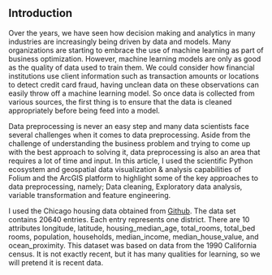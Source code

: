 ## Introduction

Over the years, we have seen how decision making and analytics in many industries are increasingly being driven by data and models. Many organizations are starting to embrace the use of machine learning as part of business optimization. However, machine learning models are only as good as the quality of data used to train them. We could consider how financial institutions use client information such as transaction amounts or locations to detect credit card fraud, having unclean data on these observations can easily throw off a machine learning model. So once data is collected from various sources, the first thing is to ensure that the data is cleaned appropriately before being feed into a model.

Data preprocessing is never an easy step and many data scientists face several challenges when it comes to data preprocessing. Aside from the challenge of understanding the business problem and trying to come up with the best approach to solving it, data preprocessing is also an area that requires a lot of time and input. In this article, I used the scientific Python ecosystem and geospatial data visualization & analysis capabilities of Folium and the ArcGIS platform to highlight some of the key approaches to data preprocessing, namely; Data cleaning, Exploratory data analysis, variable transformation and feature engineering.

I used the Chicago housing data obtained from [Github](https://github.com/ageron/handson-ml2/tree/master/datasets/housing). The data set contains 20640 entries. Each entry represents one district. There are 10 attributes longitude, latitude, housing_median_age, total_rooms, total_bed rooms, population, households, median_income, median_house_value, and ocean_proximity. This dataset was based on data from the 1990 California census. It is not exactly recent, but it has many qualities for learning, so we will pretend it is recent data.
